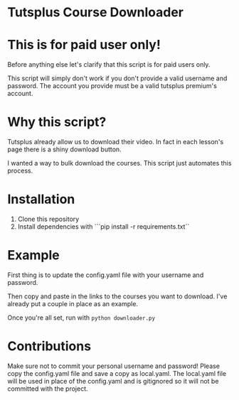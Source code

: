 Tutsplus Course Downloader
==========================

This is for paid user only!
===========================

Before anything else let's clarify that this script is for paid users only.

This script will simply don't work if you don't provide a valid username and password. The account you provide must be a valid tutsplus premium's account.

Why this script?
================

Tutsplus already allow us to download their video. In fact in each lesson's page there is a shiny download button.

I wanted a way to bulk download the courses. This script just automates this process.

Installation
=============

1. Clone this repository
2. Install dependencies with ```pip install -r requirements.txt``


Example
========

First thing is to update the config.yaml file with your username and password.

Then copy and paste in the links to the courses you want to download.  I've already put a couple in place as an example.

Once you're all set, run with ```python downloader.py```

Contributions
=============

Make sure not to commit your personal username and password!  Please copy the config.yaml file and save a copy as local.yaml.  The local.yaml file will be used in place of the config.yaml and is gitignored so it will not be committed with the project.
